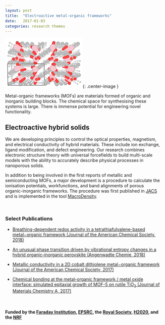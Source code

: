 ```yaml
---
layout: post
title:  "Electroactive metal-organic frameworks"
date:   2017-01-03
categories: research themes
---
```


![](/gifs/mof.gif){: .center-image }


Metal-organic frameworks (MOFs) are materials formed of organic and inorganic building blocks. 
The chemical space for synthesising these systems is large. There is immense potential for engineering novel
functionality.

## Electroactive hybrid solids 
We are developing principles to control the optical properties, magnetism, and electrical conductivity of hybrid materials. 
These include ion exchange, ligand modification, and defect engineering.
Our research combines electronic structure theory with universal forcefields to build multi-scale models with the ability to accurately describe physical processes in nanoporous solids. 

In addition to being involved in the first reports of metallic and semiconducting MOFs, a major development is a procedure to calculate the ionisation potentials, workfunctions, and band alignments of porous organic-inorganic frameworks. The procedure was first published in [JACS](http://pubs.acs.org/doi/abs/10.1021/ja4110073) and is implemented in the tool [MacroDensity](https://github.com/WMD-group/MacroDensity).

<br>

### Select Publications

- [Breathing-dependent redox activity in a tetrathiafulvalene-based metal−organic framework (Journal of the American Chemical Society, 2018)](https://pubs.acs.org/doi/10.1021/jacs.8b05890)

- [An unusual phase transition driven by vibrational entropy changes in a hybrid organic–inorganic perovskite (Angenwadte Chemie, 2018)](https://onlinelibrary.wiley.com/doi/abs/10.1002/anie.201803176)

- [Metallic conductivity in a 2D cobalt dithiolene metal−organic framework (Journal of the American Chemical Society, 2017)](http://pubs.acs.org/doi/abs/10.1021/jacs.7b05742)

- [Chemical bonding at the metal-organic framework / metal oxide interface: simulated epitaxial growth of MOF-5 on rutile TiO<sub>2</sub> (Journal of Materials Chemistry A, 2017)](http://pubs.rsc.org/en/content/articlelanding/2017/ta/c7ta00356k#!divAbstract)

<br>

#### Funded by the [Faraday Institution](https://faraday.ac.uk),  [EPSRC](http://gow.epsrc.ac.uk/NGBOViewPerson.aspx?PersonId=-250227), the [Royal Society](https://royalsociety.org/grants-schemes-awards/grants/university-research/), [H2020](https://ec.europa.eu/programmes/horizon2020/), and the [NRF](http://www.nrf.re.kr)